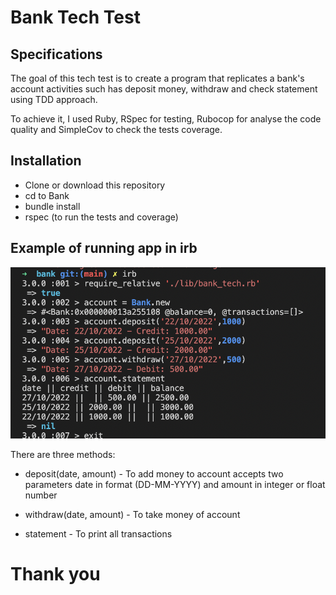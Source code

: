 # Bank Tech Test

## Specifications 

The goal of this tech test is to create a program that replicates a bank's account activities such has deposit money, withdraw and check statement using TDD approach.

To achieve it, I used Ruby, RSpec for testing, Rubocop for analyse the code quality and SimpleCov to check the tests coverage.

## Installation 

* Clone or download this repository
* cd to Bank
* bundle install
* rspec (to run the tests and coverage)

## Example of running app in irb

<img src="./img/screenshot-2022-10-26.png" alt ="irb steps">

There are three methods:

* deposit(date, amount) - To add money to account accepts two parameters date in format (DD-MM-YYYY) and amount in integer or float number

* withdraw(date, amount) - To take money of account

* statement - To print all transactions

<h1>Thank you</h1>